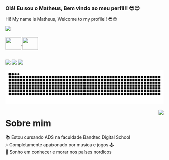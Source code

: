 ### Olá! Eu sou o Matheus, Bem vindo ao meu perfil!! 😎😊 <br>
Hi! My name is Matheus, Welcome to my profile!! 😎😊 



<div>
  <a href="https://github.com/matheusaraujocf">
  <img height="180em" src="https://github-readme-stats.vercel.app/api?username=matheusaraujocf&show_icons=true&theme=merko&incluse_all_commits=true&count_private=true"/>
 
</div>
  <div style="display: inline_block"><br>
    <img align="center" height="40" width="50"  src="https://cdn.jsdelivr.net/gh/devicons/devicon/icons/html5/html5-original.svg">
    <img align="center" height="40" width="50" src="https://cdn.jsdelivr.net/gh/devicons/devicon/icons/css3/css3-original.svg" >
  </div>
  
##
  
<div>
  <a href="https://www.facebook.com/profile.php?id=100004378777472" target="blank"><img src="https://img.shields.io/badge/Facebook-1877F2?style=for-the-badge&logo=facebook&logoColor=white" target="_blank"></a>
  <a href="https://www.instagram.com/matheuz_carvalho/" target="blank"><img src="https://img.shields.io/badge/Instagram-E4405F?style=for-the-badge&logo=instagram&logoColor=white" target="_blank"></a>
  <a href="https://www.linkedin.com/in/matheus-carvalho-18964121a/" target="blank"><img src="https://img.shields.io/badge/LinkedIn-0077B5?style=for-the-badge&logo=linkedin&logoColor=white" target="_blank"></a>   
  
  ![Snake animation](https://github.com/matheusaraujocf/matheusaraujocf/blob/output/github-contribution-grid-snake.svg)
</div>
  
  <div style="float-left">
         <img align="right" height="320" src="https://i.pinimg.com/736x/9a/f3/7c/9af37c2cfb24024a8d68316b662fbb9f.jpg">
  </div>
  
  # Sobre mim
 📚 Estou cursando ADS na faculdade Bandtec Digital School   <br>
 🎶 Completamente apaixonado por musica e jogos 🕹 <br>
 🛫 Sonho em conhecer e morar nos países nordicos 




























